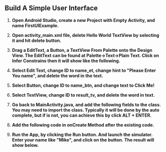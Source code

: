 ## **Build A Simple User Interface**

1. **Open Android Studio, create a new Project with Empty Activity, and name FirstUIExample.**

   

   

2. **Open activity_main.xml file, delete Hello World TextView by selecting it and hit delete button.**

   

   

3. **Drag a EditText, a Button, a TextView From Palette onto the Design View. The EditText can be found at Palette->Text->Plain Text. Click on Infer Constrains then it will show like the following.**

   

   

4. **Select Edit Text, change ID to name_et, change hint to "Please Enter You name", and delete the word in the text.**

   

   

5. **Select Button, change ID to name_btn, and change text to Click Me!**

   

   

6. **Select TextView, change ID to result_tv, and delete the word in text.** 

   

   

7. **Go back to MainActivity.java, and add the following fields to the class. You may need to import the class. Typically it will be done by the auto complete, but if is not, you can achieve this by click ALT + ENTER.** 

   

   

8. **Add the following code in onCreate Method after the existing code.** 

   

   

9. **Run the App, by clicking the Run button. And launch the simulator. Enter your name like "Mike", and click on the button. The result will show below.** 

   